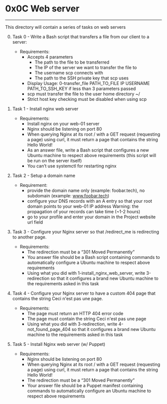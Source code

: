 <h1>0x0C Web server</h1>
<hr>
<p>This directory will contain a series of tasks on web servers</p>

0. Task 0 - Write a Bash script that transfers a file from our client to a server:
	- Requirements:
		- Accepts 4 parameters
			- The path to the file to be transferred
			- The IP of the server we want to transfer the file to
			- The username scp connects with
			- The path to the SSH private key that scp uses
		- Display Usage: 0-transfer_file PATH_TO_FILE IP USERNAME PATH_TO_SSH_KEY if less than 3 parameters passed
		- scp must transfer the file to the user home directory ~/
		- Strict host key checking must be disabled when using scp

1. Task 1 - Install nginx web server
	- Requirements:
		- Install nginx on your web-01 server
		- Nginx should be listening on port 80
		- When querying Nginx at its root / with a GET request (requesting a page) using curl, it must return a page that contains the string Hello World!
		- As an answer file, write a Bash script that configures a new Ubuntu machine to respect above requirements (this script will be run on the server itself)
		- You can’t use systemctl for restarting nginx

2. Task 2 - Setup a domain name
	- Requirement:
		- provide the domain name only (example: foobar.tech), no subdomain (example: www.foobar.tech)
		- configure your DNS records with an A entry so that your root domain points to your web-01 IP address Warning: the propagation of your records can take time (~1-2 hours)
		- go to your profile and enter your domain in the Project website url field

3. Task 3 - Configure your Nginx server so that /redirect_me is redirecting to another page.
	- Requirements:
		- The redirection must be a “301 Moved Permanently”
		- You answer file should be a Bash script containing commands to automatically configure a Ubuntu machine to respect above requirements
		- Using what you did with 1-install_nginx_web_server, write 3-redirection so that it configures a brand new Ubuntu machine to the requirements asked in this task

4. Task 4 - Configure your Nginx server to have a custom 404 page that contains the string Ceci n'est pas une page.
	- Requirements:
		- The page must return an HTTP 404 error code
		- The page must contain the string Ceci n'est pas une page
		- Using what you did with 3-redirection, write 4-not_found_page_404 so that it configures a brand new Ubuntu machine to the requirements asked in this task

5. Task 5 - Install Nginx web server (w/ Puppet)
	- Requirements:
		- Nginx should be listening on port 80
		- When querying Nginx at its root / with a GET request (requesting a page) using curl, it must return a page that contains the string Hello World!
		- The redirection must be a “301 Moved Permanently”
		- Your answer file should be a Puppet manifest containing commands to automatically configure an Ubuntu machine to respect above requirements
